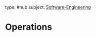 type: #hub
subject: [Software-Engineering](Software-Engineering.md)
<!-- Subject should be a hub note -->
# Operations
<!--
	This can be empty
	This can be an index
	This can be it's own note
-->